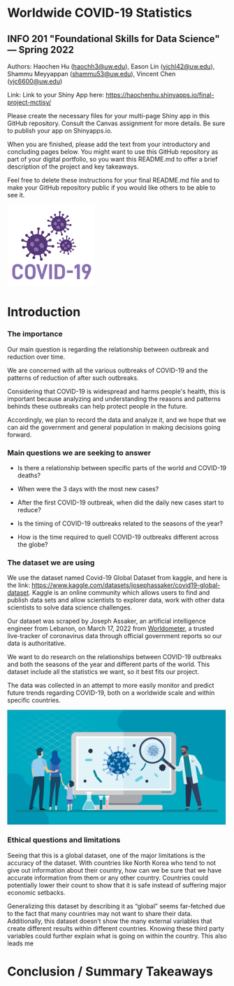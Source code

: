 # Worldwide COVID-19 Statistics 
## INFO 201 "Foundational Skills for Data Science" — Spring 2022

Authors: Haochen Hu (haochh3@uw.edu), Eason Lin (yichl42@uw.edu), Shammu Meyyappan (shammu53@uw.edu), Vincent Chen (vjc6600@uw.edu)

Link: Link to your Shiny App here: https://haochenhu.shinyapps.io/final-project-mctisy/

Please create the necessary files for your multi-page Shiny app in this GitHub repository. Consult the Canvas assignment for more details. Be sure to publish your app on Shinyapps.io.

When you are finished, please add the text from your introductory and concluding pages below. You might want to use this GitHub repository as part of your digital portfolio, so you want this README.md to offer a brief description of the project and key takeaways.

Feel free to delete these instructions for your final README.md file and to make your GitHub repository public if you would like others to be able to see it. 

<img src="./pictures/covid19.png" alt="covid19" style="width:200px;"/>

# Introduction

### The importance

Our main question is regarding the relationship between outbreak and reduction over time.

We are concerned with all the various outbreaks of COVID-19 and the patterns of reduction of after such outbreaks.

Considering that COVID-19 is widespread and harms people's health, this is important because analyzing and understanding the reasons and patterns behinds these outbreaks can help protect people in the future.

Accordingly, we plan to record the data and analyze it, and we hope that we can aid the government and general population in making decisions going forward.

### Main questions we are seeking to answer

- Is there a relationship between specific parts of the world and COVID-19 deaths?

- When were the 3 days with the most new cases?

- After the first COVID-19 outbreak, when did the daily new cases start to reduce?

- Is the timing of COVID-19 outbreaks related to the seasons of the year?

- How is the time required to quell COVID-19 outbreaks different across the globe?

### The dataset we are using

We use the dataset named Covid-19 Global Dataset from kaggle, and here is the link: <https://www.kaggle.com/datasets/josephassaker/covid19-global-dataset>. Kaggle is an online community which allows users to find and publish data sets and allow scientists to explorer data, work with other data scientists to solve data science challenges. 

Our dataset was scraped by Joseph Assaker, an artificial intelligence engineer from Lebanon, on March 17, 2022 from [Worldometer](https://www.worldometers.info/coronavirus/), a trusted live-tracker of coronavirus data through official government reports so our data is authoritative.

We want to do research on the relationships between COVID-19 outbreaks and both the seasons of the year and different parts of the world. This dataset include all the statistics we want, so it best fits our project.

The data was collected in an attempt to more easily monitor and predict future trends regarding COVID-19, both on a worldwide scale and within specific countries. 

<img src="./pictures/covid.png" alt="covid" style="width:500px;"/>

### Ethical questions and limitations 

Seeing that this is a global dataset, one of the major limitations is the accuracy of the dataset. With countries like North Korea who tend to not give out information about their country, how can we be sure that we have accurate information from them or any other country. Countries could potentially lower their count to show that it is safe instead of suffering major economic setbacks. 

Generalizing this dataset by describing it as “global” seems far-fetched due to the fact that many countries may not want to share their data. Additionally, this dataset doesn’t show the many external variables that create different results within different countries. Knowing these third party variables could further explain what is going on within the country. This also leads me

# Conclusion / Summary Takeaways

